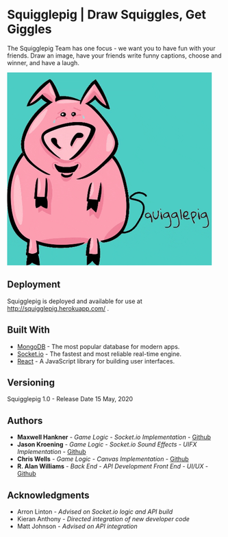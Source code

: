 # Squigglepig | Draw Squiggles, Get Giggles

The Squigglepig Team has one focus - we want you to have fun with your friends. Draw an image, have your friends write funny captions, choose and winner, and have a laugh.

![Alts Text](client\src\assets\images\squigglepig_laugh.gif)

## Deployment

Squigglepig is deployed and available for use at http://squigglepig.herokuapp.com/ . 

## Built With

* [MongoDB](https://www.mongodb.com/) - The most popular database for modern apps.
* [Socket.io](https://socket.io/) - The fastest and most reliable real-time engine.
* [React](https://reactjs.org/) - A JavaScript library for building user interfaces.

## Versioning

Squigglepig 1.0 - Release Date 15 May, 2020

## Authors

* **Maxwell Hankner** - *Game Logic - Socket.io Implementation* - [Github](https://github.com/maxwellhankner)
* **Jason Kroening** - *Game Logic - Socket.io Sound Effects - UIFX Implementation* - [Github](https://github.com/skvisual)
* **Chris Wells** - *Game Logic - Canvas Implementation* - [Github](https://github.com/chriswells1995/)
* **R. Alan Williams** - *Back End - API Development Front End - UI/UX* - [Github](https://github.com/rwilliams01101)

## Acknowledgments

* Arron Linton - *Advised on Socket.io logic and API build*
* Kieran Anthony - *Directed integration of new developer code*
* Matt Johnson - *Advised on API integration*

